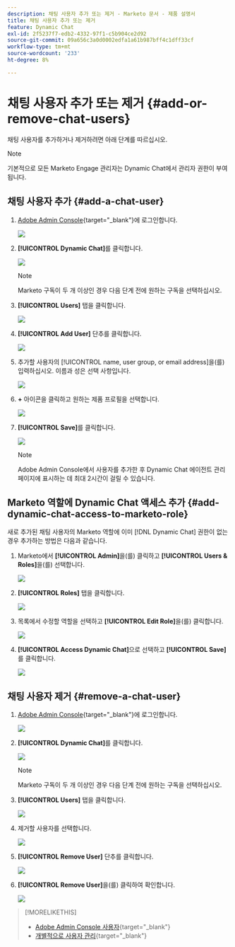 ```yaml
---
description: 채팅 사용자 추가 또는 제거 - Marketo 문서 - 제품 설명서
title: 채팅 사용자 추가 또는 제거
feature: Dynamic Chat
exl-id: 2f5237f7-edb2-4332-97f1-c5b904ce2d92
source-git-commit: 09a656c3a0d0002edfa1a61b987bff4c1dff33cf
workflow-type: tm+mt
source-wordcount: '233'
ht-degree: 8%

---
```


# 채팅 사용자 추가 또는 제거 {#add-or-remove-chat-users}

채팅 사용자를 추가하거나 제거하려면 아래 단계를 따르십시오.

>[!NOTE]
>
>기본적으로 모든 Marketo Engage 관리자는 Dynamic Chat에서 관리자 권한이 부여됩니다.

## 채팅 사용자 추가 {#add-a-chat-user}

1. [Adobe Admin Console](https://adminconsole.adobe.com/){target="_blank"}에 로그인합니다.

   ![](assets/add-or-remove-chat-users-1.png)

1. **[!UICONTROL Dynamic Chat]**&#x200B;를 클릭합니다.

   ![](assets/add-or-remove-chat-users-2.png)

   >[!NOTE]
   >
   >Marketo 구독이 두 개 이상인 경우 다음 단계 전에 원하는 구독을 선택하십시오.

1. **[!UICONTROL Users]** 탭을 클릭합니다.

   ![](assets/add-or-remove-chat-users-3.png)

1. **[!UICONTROL Add User]** 단추를 클릭합니다.

   ![](assets/add-or-remove-chat-users-4.png)

1. 추가할 사용자의 [!UICONTROL name, user group, or email address]을(를) 입력하십시오. 이름과 성은 선택 사항입니다.

   ![](assets/add-or-remove-chat-users-5.png)

1. **+** 아이콘을 클릭하고 원하는 제품 프로필을 선택합니다.

   ![](assets/add-or-remove-chat-users-6.png)

1. **[!UICONTROL Save]**&#x200B;를 클릭합니다.

   ![](assets/add-or-remove-chat-users-7.png)

   >[!NOTE]
   >
   >Adobe Admin Console에서 사용자를 추가한 후 Dynamic Chat 에이전트 관리 페이지에 표시하는 데 최대 2시간이 걸릴 수 있습니다.

## Marketo 역할에 Dynamic Chat 액세스 추가 {#add-dynamic-chat-access-to-marketo-role}

새로 추가된 채팅 사용자의 Marketo 역할에 이미 [!DNL Dynamic Chat] 권한이 없는 경우 추가하는 방법은 다음과 같습니다.

1. Marketo에서 **[!UICONTROL Admin]**&#x200B;을(를) 클릭하고 **[!UICONTROL Users & Roles]**&#x200B;을(를) 선택합니다.

   ![](assets/add-or-remove-chat-users-8.png)

1. **[!UICONTROL Roles]** 탭을 클릭합니다.

   ![](assets/add-or-remove-chat-users-9.png)

1. 목록에서 수정할 역할을 선택하고 **[!UICONTROL Edit Role]**&#x200B;을(를) 클릭합니다.

   ![](assets/add-or-remove-chat-users-10.png)

1. **[!UICONTROL Access Dynamic Chat]**&#x200B;으로 선택하고 **[!UICONTROL Save]**&#x200B;를 클릭합니다.

   ![](assets/add-or-remove-chat-users-11.png)

## 채팅 사용자 제거 {#remove-a-chat-user}

1. [Adobe Admin Console](https://adminconsole.adobe.com/){target="_blank"}에 로그인합니다.

   ![](assets/add-or-remove-chat-users-12.png)

1. **[!UICONTROL Dynamic Chat]**&#x200B;를 클릭합니다.

   ![](assets/add-or-remove-chat-users-13.png)

   >[!NOTE]
   >
   >Marketo 구독이 두 개 이상인 경우 다음 단계 전에 원하는 구독을 선택하십시오.

1. **[!UICONTROL Users]** 탭을 클릭합니다.

   ![](assets/add-or-remove-chat-users-14.png)

1. 제거할 사용자를 선택합니다.

   ![](assets/add-or-remove-chat-users-15.png)

1. **[!UICONTROL Remove User]** 단추를 클릭합니다.

   ![](assets/add-or-remove-chat-users-16.png)

1. **[!UICONTROL Remove User]**&#x200B;을(를) 클릭하여 확인합니다.

   ![](assets/add-or-remove-chat-users-17.png)

>[!MORELIKETHIS]
>
>* [Adobe Admin Console 사용자](https://helpx.adobe.com/kr/enterprise/using/users.html){target="_blank"}
>* [개별적으로 사용자 관리](https://helpx.adobe.com/kr/enterprise/using/manage-users-individually.html){target="_blank"}
